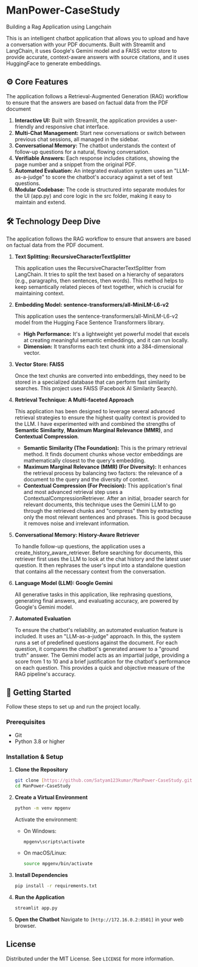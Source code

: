 # ManPower-CaseStudy
Building a Rag Application using Langchain

This is an intelligent chatbot application that allows you to upload and have a conversation with your PDF documents. Built with Streamlit and LangChain, it uses Google's Gemini model and a FAISS vector store to provide accurate, context-aware answers with source citations, and it uses HuggingFace to generate embeddings. 

## ⚙️ Core Features

The application follows a Retrieval-Augmented Generation (RAG) workflow to ensure that the answers are based on factual data from the PDF document

1. **Interactive UI:** Built with Streamlit, the application provides a user-friendly and responsive chat interface.
2. **Multi-Chat Management:** Start new conversations or switch between previous chat sessions, all managed in the sidebar.
3. **Conversational Memory:** The chatbot understands the context of follow-up questions for a natural, flowing conversation.
4. **Verifiable Answers:** Each response includes citations, showing the page number and a snippet from the original PDF.
5. **Automated Evaluation:** An integrated evaluation system uses an "LLM-as-a-judge" to score the chatbot's accuracy against a set of test questions.
6. **Modular Codebase:** The code is structured into separate modules for the UI (app.py) and core logic in the src folder, making it easy to maintain and extend.

## 🛠️ Technology Deep Dive

The application follows the RAG workflow to ensure that answers are based on factual data from the PDF document.
1. **Text Splitting: RecursiveCharacterTextSplitter**
   
    This application uses the RecursiveCharacterTextSplitter from LangChain. It tries to split the text based on a hierarchy of separators (e.g., paragraphs, then sentences, then words). This method helps to keep semantically related pieces of text together, which is crucial for maintaining context.

2. **Embedding Model: sentence-transformers/all-MiniLM-L6-v2**

    This application uses the sentence-transformers/all-MiniLM-L6-v2 model from the Hugging Face Sentence Transformers library.
    * **High Performance:** It's a lightweight yet powerful model that excels at creating meaningful semantic embeddings, and it can run locally. 
    * **Dimension:** It transforms each text chunk into a 384-dimensional vector.
    
3. **Vector Store: FAISS**

    Once the text chunks are converted into embeddings, they need to be stored in a specialized database that can perform fast similarity searches. This project uses FAISS (Facebook AI Similarity Search).

4. **Retrieval Technique: A Multi-faceted Approach**

    This application has been designed to leverage several advanced retrieval strategies to ensure the highest quality context is provided to the LLM. I have experimented with and combined the strengths of    **Semantic Similarity**, **Maximum Marginal Relevance (MMR)**, and **Contextual Compression**.
    * **Semantic Similarity (The Foundation):** This is the primary retrieval method. It finds document chunks whose vector embeddings are mathematically closest to the query's embedding. 
    * **Maximum Marginal Relevance (MMR) (For Diversity):** It enhances the retrieval process by balancing two factors: the relevance of a document to the query and the diversity of context. 
    * **Contextual Compression (For Precision):** This application's final and most advanced retrieval step uses a ContextualCompressionRetriever. After an initial, broader search for relevant documents, this technique uses the Gemini LLM to go through the retrieved chunks and "compress" them by extracting only the most relevant sentences and phrases. This is good because it removes noise and irrelevant information.
7. **Conversational Memory: History-Aware Retriever**

    To handle follow-up questions, the application uses a create_history_aware_retriever. Before searching for documents, this retriever first uses the LLM to look at the chat history and the latest user question. It then rephrases the user's input into a standalone question that contains all the necessary context from the conversation.
8. **Language Model (LLM): Google Gemini**

    All generative tasks in this application, like rephrasing questions, generating final answers, and evaluating accuracy, are powered by Google's Gemini model.
9. **Automated Evaluation**

    To ensure the chatbot's reliability, an automated evaluation feature is included. It uses an "LLM-as-a-judge" approach. In this, the system runs a set of predefined questions against the document. For each question, it compares the chatbot's generated answer to a "ground truth" answer. The Gemini model acts as an impartial judge, providing a score from 1 to 10 and a brief justification for the chatbot's performance on each question. This provides a quick and objective measure of the RAG pipeline's accuracy.

## 🚀 Getting Started

Follow these steps to set up and run the project locally.

### Prerequisites

* Git
* Python 3.8 or higher

### Installation & Setup

1.  **Clone the Repository**
    ```sh
    git clone [https://github.com/Satyam123kumar/ManPower-CaseStudy.git]
    cd ManPower-CaseStudy
    ```

2.  **Create a Virtual Environment**
    ```sh
    python -m venv mpgenv
    ```
    Activate the environment:
    * On Windows:
        ```sh
        mpgenv\scripts\activate
        ```
    * On macOS/Linux:
        ```sh
        source mpgenv/bin/activate
        ```

3.  **Install Dependencies**
    ```sh
    pip install -r requirements.txt
    ```

4.  **Run the Application**
    ```sh
    streamlit app.py
    ```

7.  **Open the Chatbot**
    Navigate to `[http://172.16.0.2:8501]` in your web browser.

## License

Distributed under the MIT License. See `LICENSE` for more information.

